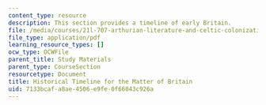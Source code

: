 ```yaml
---
content_type: resource
description: This section provides a timeline of early Britain.
file: /media/courses/21l-707-arthurian-literature-and-celtic-colonization-spring-2005/7133bcafa8ae4506e9fe0f66043c926a_his_time_mat_bri.pdf
file_type: application/pdf
learning_resource_types: []
ocw_type: OCWFile
parent_title: Study Materials
parent_type: CourseSection
resourcetype: Document
title: Historical Timeline for the Matter of Britain
uid: 7133bcaf-a8ae-4506-e9fe-0f66043c926a
---
```

